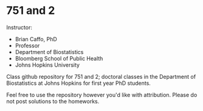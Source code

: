 751 and 2
=======

Instructor:
* Brian Caffo, PhD 
* Professor
* Department of Biostatistics
* Bloomberg School of Public Health
* Johns Hopkins University

Class github repository for 751 and 2; doctoral classes in the Department of Biostatistics at Johns Hopkins for first year PhD students. 

Feel free to use the repository however you'd like with attribution. Please do not post solutions to the homeworks.
